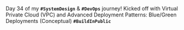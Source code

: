  Day 34 of my **`#SystemDesign`** & **`#DevOps`** journey! Kicked off with Virtual Private Cloud (VPC) and Advanced Deployment Patterns: Blue/Green Deployments (Conceptual) **`#BuildInPublic`**